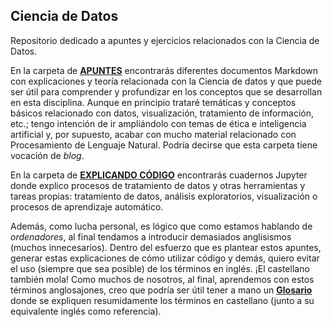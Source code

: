## Ciencia de Datos

Repositorio dedicado a apuntes y ejercicios relacionados con la Ciencia de Datos.

En la carpeta de [**APUNTES**](https://github.com/Erebyel/Ciencia-de-datos/blob/4dc446b7d77f9fa1f7a9e02431ff94e3f2db14ad/apuntes/README.md) encontrarás diferentes documentos Markdown con explicaciones y teoría relacionada con la Ciencia de datos y que puede ser útil para comprender y profundizar en los conceptos que se desarrollan en esta disciplina. Aunque en principio trataré temáticas y conceptos básicos relacionado con datos, visualización, tratamiento de información, etc.; tengo intención de ir ampliándolo con temas de ética e inteligencia artificial y, por supuesto, acabar con mucho material relacionado con Procesamiento de Lenguaje Natural. Podría decirse que esta carpeta tiene vocación de *blog*.

En la carpeta de [**EXPLICANDO CÓDIGO**](https://github.com/Erebyel/Ciencia-de-datos/blob/4dc446b7d77f9fa1f7a9e02431ff94e3f2db14ad/explicando-codigo/readme.md) encontrarás cuadernos Jupyter donde explico procesos de tratamiento de datos y otras herramientas y tareas propias: tratamiento de datos, análisis exploratorios, visualización o procesos de aprendizaje automático.

Además, como lucha personal, es lógico que como estamos hablando de *ordenadores*, al final tendamos a introducir demasiados anglisismos (muchos innecesarios). Dentro del esfuerzo que es plantear estos apuntes, generar estas explicaciones de cómo utilizar código y demás, quiero evitar el uso (siempre que sea posible) de los términos en inglés. ¡El castellano también mola! Como muchos de nosotros, al final, aprendemos con estos términos anglosajones, creo que podría ser útil tener a mano un [**Glosario**](https://erebyel.github.io/Ciencia-de-datos/blob/ee40c62019649f279e3a58dcdbf5d16377fd1021/Glosario.md) donde se expliquen resumidamente los términos en castellano (junto a su equivalente inglés como referencia).
